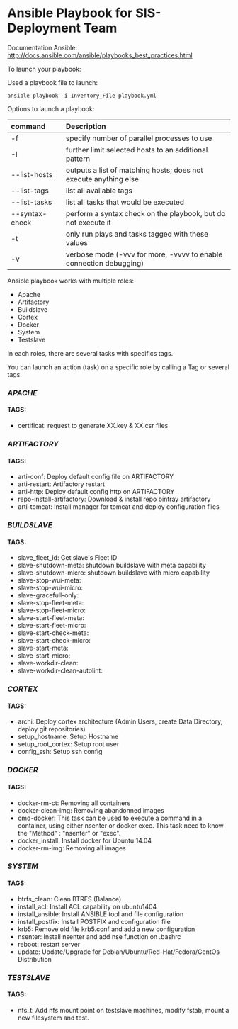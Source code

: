 # Ansible Playbook for SIS-Deployment Team


Documentation Ansible:
http://docs.ansible.com/ansible/playbooks_best_practices.html


To launch your playbook:

Used a playbook file to launch: 
    
    ansible-playbook -i Inventory_File playbook.yml
    
Options to launch a playbook:

| command        | Description                                      |
|:---------------|:-------------------------------------------------|
| -f              | specify number of parallel processes to use |
| -l              | further limit selected hosts to an additional pattern|
| --list-hosts    | outputs a list of matching hosts; does not execute anything else|
| --list-tags     | list all available tags|
| --list-tasks    | list all tasks that would be executed|
| --syntax-check  | perform a syntax check on the playbook, but do not execute it|
| -t              | only run plays and tasks tagged with these values|
| -v              | verbose mode (-vvv for more, -vvvv to enable connection debugging)|


Ansible playbook works with multiple roles:

- Apache
- Artifactory
- Buildslave
- Cortex
- Docker
- System
- Testslave

In each roles, there are several tasks with specifics tags.

You can launch an action (task) on a specific role by calling a Tag or several tags


### *APACHE*

#### TAGS:

* certificat: request to generate XX.key & XX.csr files



### *ARTIFACTORY* 

#### TAGS:

* arti-conf: Deploy default config file on ARTIFACTORY
* arti-restart: Artifactory restart
* arti-http: Deploy default config http on ARTIFACTORY
* repo-install-artifactory: Download & install repo bintray artifactory
* arti-tomcat: Install manager for tomcat and deploy configuration files



### *BUILDSLAVE*

#### TAGS:

* slave_fleet_id: Get slave's Fleet ID
* slave-shutdown-meta: shutdown buildslave with meta capability
* slave-shutdown-micro: shutdown buildslave with micro capability
* slave-stop-wui-meta:
* slave-stop-wui-micro:
* slave-gracefull-only:
* slave-stop-fleet-meta:
* slave-stop-fleet-micro:
* slave-start-fleet-meta:
* slave-start-fleet-micro:
* slave-start-check-meta:
* slave-start-check-micro:
* slave-start-meta:
* slave-start-micro:
* slave-workdir-clean:
* slave-workdir-clean-autolint:



### *CORTEX*

#### TAGS:

* archi: Deploy cortex architecture (Admin Users, create Data Directory, deploy git repositories)
* setup_hostname: Setup Hostname
* setup_root_cortex: Setup root user
* config_ssh: Setup ssh config



### *DOCKER*

#### TAGS:

* docker-rm-ct: Removing all containers
* docker-clean-img: Removing abandonned images
* cmd-docker: This task can be used to execute a command in a container, using either nsenter or docker exec. This task need to know the "Method" : "nsenter" or "exec".
* docker_install: Install docker for Ubuntu 14.04
* docker-rm-img: Removing all images



### *SYSTEM*

#### TAGS:

* btrfs_clean: Clean BTRFS (Balance)
* install_acl: Install ACL capability on ubuntu1404
* install_ansible: Install ANSIBLE tool and file configuration
* install_postfix: Install POSTFIX and configuration file
* krb5: Remove old file krb5.conf and add a new configuration
* nsenter: Install nsenter and add nse function on .bashrc
* reboot: restart server
* update: Update/Upgrade for Debian/Ubuntu/Red-Hat/Fedora/CentOs Distribution



### *TESTSLAVE*

#### TAGS:

* nfs_t: Add nfs mount point on testslave machines, modify fstab, mount a new filesystem and test.
